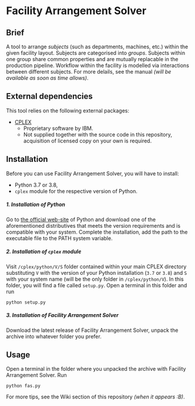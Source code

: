 # Facility Arrangement Solver

## Brief

A tool to arrange *subjects* (such as departments, machines, etc.) within the given facility layout. Subjects are categorised into *groups*. Subjects within one group share common properties and are mutually replacable in the production pipeline. Workflow within the facility is modelled via interactions between different subjects. For more delails, see the manual *(will be available as soon as time allows)*.

## External dependencies

This tool relies on the following external packages:

* [CPLEX](https://www.ibm.com/products/ilog-cplex-optimization-studio)
	* Proprietary software by IBM.
	* Not supplied together with the source code in this repository, acquisition of licensed copy on your own is required.

## Installation

Before you can use Facility Arrangement Solver, you will have to install:

* Python 3.7 or 3.8,
* `cplex` module for the respective version of Python.

##### 1. Installation of Python

Go to [the official web-site](https://www.python.org/downloads/) of Python and download one of the aforementioned distributives that meets the version requirements and is compatible with your system. Complete the installation, add the path to the executable file to the PATH system variable.

##### 2. Installation of `cplex` module

Visit `/cplex/python/V/S` folder contained within your main CPLEX directory substituting `V` with the version of your Python installation (`3.7` or `3.8`) and `S` with your system name (will be the only folder in `/cplex/python/V`). In this folder, you will find a file called `setup.py`. Open a terminal in this folder and run

    python setup.py

##### 3. Installation of Facility Arrangement Solver

Download the latest release of Facility Arrangement Solver, unpack the archive into whatever folder you prefer.

## Usage

Open a terminal in the folder where you unpacked the archive with Facility Arrangement Solver. Run

    python fas.py

For more tips, see the Wiki section of this repository *(when it appears :B)*.
